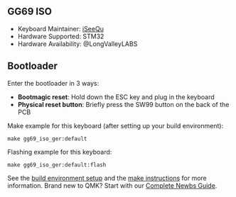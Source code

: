 ## GG69 ISO

* Keyboard Maintainer: [iSeeQu](https://github.com/iSeeQu)
* Hardware Supported: STM32
* Hardware Availability: @LongValleyLABS

## Bootloader
Enter the bootloader in 3 ways:

* **Bootmagic reset**: Hold down the ESC key and plug in the keyboard
* **Physical reset button**: Briefly press the SW99 button on the back of the PCB


Make example for this keyboard (after setting up your build environment):

    make gg69_iso_ger:default

Flashing example for this keyboard:

    make gg69_iso_ger:default:flash

See the [build environment setup](https://docs.qmk.fm/#/getting_started_build_tools) and the [make instructions](https://docs.qmk.fm/#/getting_started_make_guide) for more information. Brand new to QMK? Start with our [Complete Newbs Guide](https://docs.qmk.fm/#/newbs).
